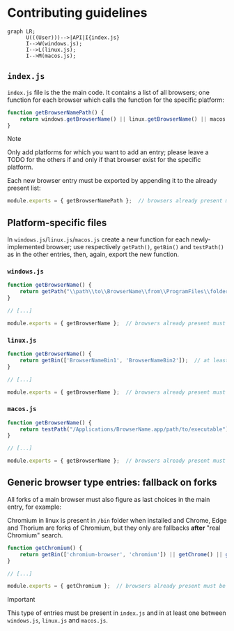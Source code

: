 # Contributing guidelines

```mermaid
graph LR;
      U(((User)))-->|API|I{index.js}
      I-->W(windows.js);
      I-->L(linux.js);
      I-->M(macos.js);
```

## `index.js`

`index.js` file is the the main code.
It contains a list of all browsers; one function for each browser which calls the function for the specific platform:
```javascript
function getBrowserNamePath() {
	return windows.getBrowserName() || linux.getBrowserName() || macos.getBrowserName() || null;
}
```
> [!NOTE]
> Only add platforms for which you want to add an entry; please leave a TODO for the others if and only if that browser exist for the specific platform.

Each new browser entry must be exported by appending it to the already present list:
```javascript
module.exports = { getBrowserNamePath };  // browsers already present must be leaved there
```

## Platform-specific files

In `windows.js`/`linux.js`/`macos.js` create a new function for each newly-implemented browser; use respectively `getPath()`, `getBin()` and `testPath()` as in the other entries, then, again, export the new function.

### `windows.js`

```javascript
function getBrowserName() {
	return getPath("\\path\\to\\BrowserName\\from\\ProgramFiles\\folder");
}

// [...]

module.exports = { getBrowserName };  // browsers already present must be leaved there
```

### `linux.js`

```javascript
function getBrowserName() {
	return getBin(['BrowserNameBin1', 'BrowserNameBin2']);  // at least one (bin names are those present in /bin folder which can be called directly from terminal)
}

// [...]

module.exports = { getBrowserName };  // browsers already present must be leaved there
```

### `macos.js`

```javascript
function getBrowserName() {
	return testPath("/Applications/BrowserName.app/path/to/executable");  // typically this is "/Applications/BrowserName.app/Contents/MacOS/BrowserName"
}

// [...]

module.exports = { getBrowserName };  // browsers already present must be leaved there
```

## Generic browser type entries: fallback on forks

All forks of a main browser must also figure as last choices in the main entry, for example:

Chromium in linux is present in `/bin` folder when installed and Chrome, Edge and Thorium are forks of Chromium, but they only are fallbacks **after** "real Chromium" search.
```javascript
function getChromium() {
	return getBin(['chromium-browser', 'chromium']) || getChrome() || getEdge() || getThorium();
}

// [...]

module.exports = { getChromium };  // browsers already present must be leaved there
```

> [!IMPORTANT]
> This type of entries must be present in `index.js` and in at least one between `windows.js`, `linux.js` and `macos.js`.
